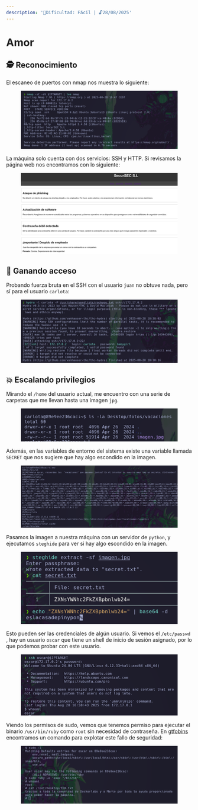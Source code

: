 ```yaml
---
description: '🧠Dificultad: Fácil | 🔓28/08/2025'
---
```


# Amor

## 🕵️ Reconocimiento

El escaneo de puertos con nmap nos muestra lo siguiente:

<figure><img src="../../.gitbook/assets/image (20).png" alt=""><figcaption></figcaption></figure>

La máquina solo cuenta con dos servicios: SSH y HTTP.  Si revisamos la página web nos encontramos con lo siguiente:

<figure><img src="../../.gitbook/assets/image (21).png" alt=""><figcaption></figcaption></figure>

## 🚪 Ganando acceso

Probando fuerza bruta en el SSH con el usuario `juan` no obtuve nada, pero sí para el usuario `carlota`:

<figure><img src="../../.gitbook/assets/image (22).png" alt=""><figcaption></figcaption></figure>

## 💥 Escalando privilegios

Mirando el `/home` del usuario actual, me encuentro con una serie de carpetas que me llevan hasta una imagen `jpg`.

<div align="left"><figure><img src="../../.gitbook/assets/image (24).png" alt=""><figcaption></figcaption></figure></div>

Además, en las variables de entorno del sistema existe una variable llamada `SECRET` que nos sugiere que hay algo escondido en la imagen.

<figure><img src="../../.gitbook/assets/image (23).png" alt=""><figcaption></figcaption></figure>

Pasamos la imagen a nuestra máquina con un servidor de `python`, y ejecutamos `steghide` para ver si hay algo escondido en la imagen.

<div align="left"><figure><img src="../../.gitbook/assets/image (28).png" alt=""><figcaption></figcaption></figure></div>

Esto pueden ser las credenciales de algún usuario. Si vemos el `/etc/passwd` , hay un usuario `oscar` que tiene un shell de inicio de sesión asignado, por lo que podemos probar con este usuario.

<figure><img src="../../.gitbook/assets/image (29).png" alt=""><figcaption></figcaption></figure>

Viendo los permisos de sudo, vemos que tenemos permiso para ejecutar el binario `/usr/bin/ruby`  como `root` sin necesidad de contraseña. En [gtfobins](https://gtfobins.github.io/gtfobins/ruby/) encontramos un comando para explotar este fallo de seguridad:

<figure><img src="../../.gitbook/assets/image (30).png" alt=""><figcaption></figcaption></figure>
